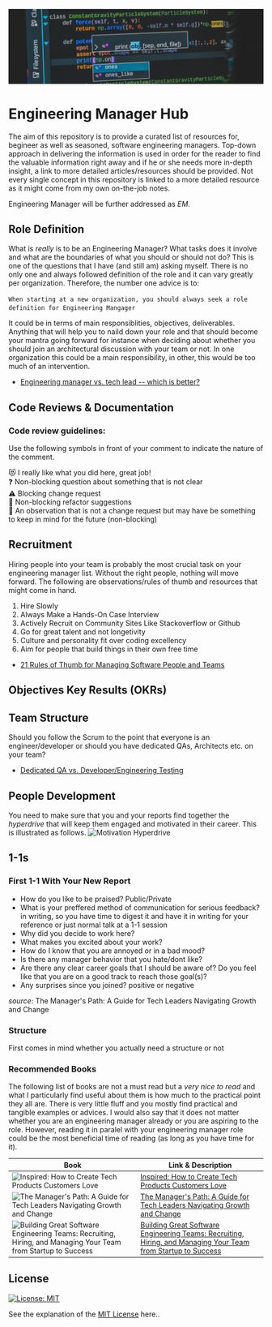 ![engineering manager hub](images/banner.jpeg)
# Engineering Manager Hub
The aim of this repository is to provide a curated list of resources for, begineer as well as seasoned, software engineering managers. Top-down approach in delivering the information is used in order for the reader to find the valuable information right away and if he or she needs more in-depth insight, a link to more detailed articles/resources should be provided. Not every single concept in this repository is linked to a more detailed resource as it might come from my own on-the-job notes. 

Engineering Manager will be further addressed as *EM*.

## Role Definition
What is *really* is to be an Engineering Manager? What tasks does it involve and what are the boundaries of what you should or should not do? This is one of the questions that I have (and still am) asking myself. There is no only one and always followed definition of the role and it can vary greatly per organization. Therefore, the number one advice is to:

```When starting at a new organization, you should always seek a role definition for Engineering Mangager```

It could be in terms of main responsiblities, objectives, deliverables. Anything that will help you to naild down your role and that should become your mantra going forward for instance when deciding about whether you should join an architectural discussion with your team or not. In one organization this could be a main responsibility, in other, this would be too much of an intervention.

* [Engineering manager vs. tech lead -- which is better?](https://www.rubick.com/engineering-manager-vs-tech-lead/)

## Code Reviews & Documentation
### Code review guidelines:

Use the following symbols in front of your comment to indicate the nature of the comment.

:heart_eyes_cat: I really like what you did here, great job! <br>
:question: Non-blocking question about something that is not clear <br>
:warning: Blocking change request <br>
:art: Non-blocking refactor suggestions <br>
:seedling: An observation that is not a change request but may have be something to keep in mind for the future (non-blocking)

## Recruitment
Hiring people into your team is probably the most crucial task on your engineering manager list. Without the right people, nothing will move forward. The following are observations/rules of thumb and resources that might come in hand.

1. Hire Slowly
2. Always Make a Hands-On Case Interview
3. Actively Recruit on Community Sites Like Stackoverflow or Github
4. Go for great talent and not longetivity
5. Culture and personality fit over coding excellency
6. Aim for people that build things in their own free time

* [21 Rules of Thumb for Managing Software People and Teams](https://www.informit.com/articles/article.aspx?p=1984066)
## Objectives Key Results (OKRs)


## Team Structure
Should you follow the Scrum to the point that everyone is an engineer/developer or should you have dedicated QAs, Architects etc. on your team?

* [Dedicated QA vs. Developer/Engineering Testing](https://www.informit.com/articles/article.aspx?p=1984066)
## People Development
You need to make sure that you and your reports find together the *hyperdrive* that will keep them engaged and motivated in their career. This is illustrated as follows.
![Motivation Hyperdrive](https://s3.us-west-2.amazonaws.com/secure.notion-static.com/8cd607ad-b6f9-483f-b5fe-95f892e333a0/Untitled.png?X-Amz-Algorithm=AWS4-HMAC-SHA256&X-Amz-Content-Sha256=UNSIGNED-PAYLOAD&X-Amz-Credential=AKIAT73L2G45EIPT3X45%2F20220712%2Fus-west-2%2Fs3%2Faws4_request&X-Amz-Date=20220712T113647Z&X-Amz-Expires=86400&X-Amz-Signature=b4bc19e4cbdd3595e8f6afdf00cc2c6d6c54fa3a790c21b6e3b3cf5b057bb748&X-Amz-SignedHeaders=host&response-content-disposition=filename%20%3D%22Untitled.png%22&x-id=GetObject)

## 1-1s
### First 1-1 With Your New Report

* How do you like to be praised? Public/Private
* What is your preffered method of communication for serious feedback? in writing, so you have time to digest it and have it in writing for your reference or just normal talk at a 1-1 session
* Why did you decide to work here?
* What makes you excited about your work?
* How do I know that you are annoyed or in a bad mood?
* Is there any manager behavior that you hate/dont like?
* Are there any clear career goals that I should be aware of? Do you feel like that you are on a good track to reach those goal(s)?
* Any surprises since you joined? positive or negative

*source*: The Manager's Path: A Guide for Tech Leaders Navigating Growth and Change
### Structure

First comes in mind whether you actually need a structure or not


### Recommended Books
The following list of books are not a must read but a *very nice to read* and what I particularly find useful about them is how much to the practical point they all are. There is very little fluff and you mostly find practical and tangible examples or advices. I would also say that it does not matter whether you are an engineering manager already or you are aspiring to the role. However, reading it in paralel with your engineering manager role could be the most beneficial time of reading (as long as you have time for it).

| Book        | Link & Description |
| ----------- | ----------- |
| ![Inspired: How to Create Tech Products Customers Love](https://i.gr-assets.com/images/S/compressed.photo.goodreads.com/books/1496058487l/35249663.jpg) | [Inspired: How to Create Tech Products Customers Love](https://www.goodreads.com/book/show/35249663-inspired?from_search=true&from_srp=true&qid=xKqWTrRcF0&rank=1) | Marty Cagan's book Inspired is a well-known best-seller and by some called a must-read. I can |
| ![The Manager's Path: A Guide for Tech Leaders Navigating Growth and Change](https://i.gr-assets.com/images/S/compressed.photo.goodreads.com/books/1484107737l/33369254._SY475_.jpg)   | [The Manager's Path: A Guide for Tech Leaders Navigating Growth and Change](https://www.goodreads.com/book/show/33369254-the-manager-s-path)|
| ![Building Great Software Engineering Teams: Recruiting, Hiring, and Managing Your Team from Startup to Success](https://i.gr-assets.com/images/S/compressed.photo.goodreads.com/books/1441978615l/26341904._SY475_.jpg)| [Building Great Software Engineering Teams: Recruiting, Hiring, and Managing Your Team from Startup to Success](https://www.goodreads.com/book/show/26341904-building-great-software-engineering-teams)|

## License
[![License: MIT](https://img.shields.io/badge/License-MIT-yellow.svg)](https://opensource.org/licenses/MIT)

See the explanation of the [MIT License](https://opensource.org/licenses/MIT) here..
